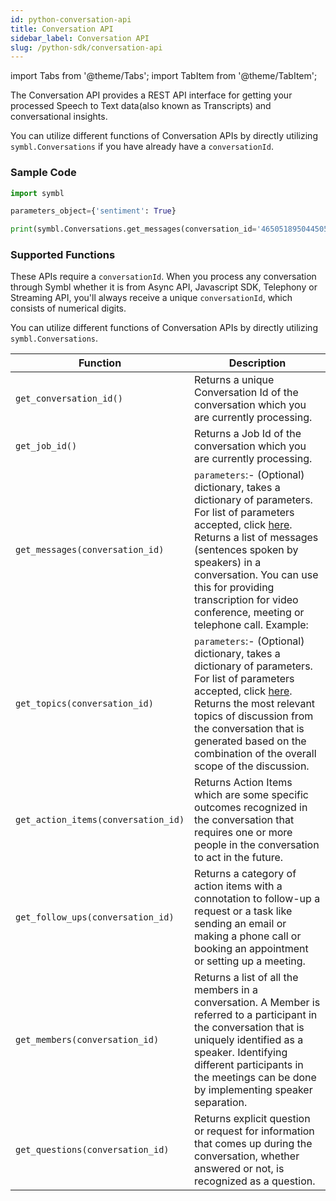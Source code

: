 ```yaml
---
id: python-conversation-api
title: Conversation API
sidebar_label: Conversation API
slug: /python-sdk/conversation-api
---
```

import Tabs from '@theme/Tabs';
import TabItem from '@theme/TabItem';

The Conversation API provides a REST API interface for getting your processed Speech to Text data(also known as Transcripts) and conversational insights.

You can utilize different functions of Conversation APIs by directly utilizing `symbl.Conversations` if you have already have a `conversationId`. 

### Sample Code

```py
import symbl

parameters_object={'sentiment': True}

print(symbl.Conversations.get_messages(conversation_id='4650518950445056', parameters =parameters_object )
```

### Supported Functions

These APIs require a `conversationId`. When you process any conversation through Symbl whether it is from Async API, Javascript SDK, Telephony or Streaming API, you'll always receive a unique `conversationId`, which consists of numerical digits.

You can utilize different functions of Conversation APIs by directly utilizing `symbl.Conversations`.

  Function | Description 
----------- |------- |
`get_conversation_id()` | Returns a unique Conversation Id of the conversation which you are currently processing.
`get_job_id()` | Returns a Job Id of the conversation which you are currently processing.
`get_messages(conversation_id)` | `parameters`:- (Optional) dictionary, takes a dictionary of parameters. For list of parameters accepted, click [here](/docs/conversation-api/messages#query-params). Returns a list of messages (sentences spoken by speakers) in a conversation. You can use this for providing transcription for video conference, meeting or telephone call. Example: 
`get_topics(conversation_id)` | `parameters`:- (Optional) dictionary, takes a dictionary of parameters. For list of parameters accepted, click [here](/docs/conversation-api/get-topics#query-params). Returns the most relevant topics of discussion from the conversation that is generated based on the combination of the overall scope of the discussion.
`get_action_items(conversation_id)` | Returns Action Items which are some specific outcomes recognized in the conversation that requires one or more people in the conversation to act in the future.
`get_follow_ups(conversation_id)` | Returns a category of action items with a connotation to follow-up a request or a task like sending an email or making a phone call or booking an appointment or setting up a meeting.
`get_members(conversation_id)` | Returns a list of all the members in a conversation. A Member is referred to a participant in the conversation that is uniquely identified as a speaker. Identifying different participants in the meetings can be done by implementing speaker separation.
`get_questions(conversation_id)` | Returns explicit question or request for information that comes up during the conversation, whether answered or not, is recognized as a question.



